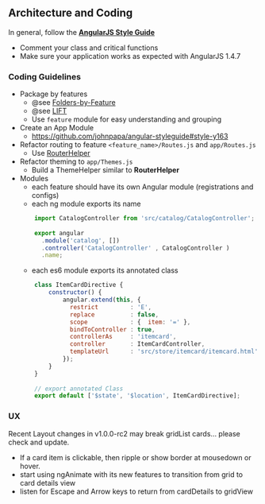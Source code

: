 ## Architecture and Coding

In general, follow the **[AngularJS Style Guide](https://github.com/johnpapa/angular-styleguide)**

*  Comment your class and critical functions
*  Make sure your application works as expected with AngularJS 1.4.7

### Coding Guidelines

* Package by features
  * @see [Folders-by-Feature](https://github.com/johnpapa/angular-styleguide#application-structure)
  * @see [LIFT](https://github.com/johnpapa/angular-styleguide#application-structure-lift-principle)
  * Use `feature` module for easy understanding and grouping
* Create an App Module
  * https://github.com/johnpapa/angular-styleguide#style-y163
* Refactor routing to feature `<feature_name>/Routes.js` and `app/Routes.js`
  * Use [RouterHelper](https://github.com/johnpapa/angular-styleguide#routing)
* Refactor theming to `app/Themes.js` 
  * Build a ThemeHelper similar to **RouterHelper**
* Modules
  * each feature should have its own Angular module (registrations and configs)
  * each ng module exports its name
  ```js
      import CatalogController from 'src/catalog/CatalogController';
      
      export angular
        .module('catalog', [])
        .controller('CatalogController' , CatalogController )
        .name;
  ```
  * each es6 module exports its annotated class
  ```js
      class ItemCardDirective {
          constructor() {
              angular.extend(this, {
                restrict         : 'E',
                replace          : false,
                scope            : {  item: '=' },
                bindToController : true,
                controllerAs     : 'itemcard',
                controller       : ItemCardController,
                templateUrl      : 'src/store/itemcard/itemcard.html'
              });
          }  
      }
      
      // export annotated Class
      export default ['$state', '$location', ItemCardDirective];    
  ```
  
### UX

Recent Layout changes in v1.0.0-rc2 may break gridList cards... please check and update.

* If a card item is clickable, then ripple or show border at mousedown or hover.
* start using ngAnimate with its new features to transition from grid to card details view
* listen for Escape and Arrow keys to return from cardDetails to gridView

